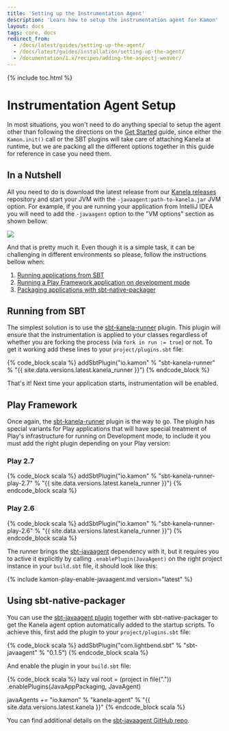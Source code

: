 ```yaml
---
title: 'Setting up the Instrumentation Agent'
description: 'Learn how to setup the instrumentation agent for Kamon'
layout: docs
tags: core, docs
redirect_from:
  - /docs/latest/guides/setting-up-the-agent/
  - /docs/latest/guides/installation/setting-up-the-agent/
  - /documentation/1.x/recipes/adding-the-aspectj-weaver/
---
```


{% include toc.html %}

Instrumentation Agent Setup
===========================

In most situations, you won't need to do anything special to setup the agent other than following the directions on the
[Get Started][get-started] guide, since either the `Kamon.init()` call or the SBT plugins will take care of attaching
Kanela at runtime, but we are packing all the different options together in this guide for reference in case you need
them.


In a Nutshell
-------------

All you need to do is download the latest release from our [Kanela releases][kanela-releases] repository and start your
JVM with the `-javaagent:path-to-kanela.jar` JVM option. For example, if you are running your application from
IntelliJ IDEA you will need to add the `-javaagent` option to the "VM options" section as shown bellow:

<img class="img-fluid rounded" src="/assets/img/agent/intellij-javaagent.png">

And that is pretty much it. Even though it is a simple task, it can be challenging in different environments so please,
follow the instructions bellow when:
  1. [Running applications from SBT](#running-from-sbt)
  2. [Running a Play Framework application on development mode](#play-framework)
  3. [Packaging applications with sbt-native-packager](#using-sbt-native-packager)


Running from SBT
----------------

The simplest solution is to use the [sbt-kanela-runner][sbt-kanela-runner] plugin. This plugin will ensure that the
instrumentation is applied to your classes regardless of whether you are forking the process (via `fork in run := true`)
or not. To get it working add these lines to your `project/plugins.sbt` file:

{% code_block scala %}
addSbtPlugin("io.kamon" % "sbt-kanela-runner" % "{{ site.data.versions.latest.kanela_runner }}")
{% endcode_block %}

That's it! Next time your application starts, instrumentation will be enabled.



Play Framework
--------------

Once again, the [sbt-kanela-runner][sbt-kanela-runner] plugin is the way to go. The plugin has special variants for Play
applications that will have special treatment of Play's infrastructure for running on Development mode, to include it
you must add the right plugin depending on your Play version:

### Play 2.7

{% code_block scala %}
addSbtPlugin("io.kamon" % "sbt-kanela-runner-play-2.7" % "{{ site.data.versions.latest.kanela_runner }}")
{% endcode_block scala %}

### Play 2.6

{% code_block scala %}
addSbtPlugin("io.kamon" % "sbt-kanela-runner-play-2.6" % "{{ site.data.versions.latest.kanela_runner }}")
{% endcode_block scala %}

The runner brings the [sbt-javaagent][sbt-javaagent] dependency with it, but it requires you to active it explicitly by
calling `.enablePlugin(JavaAgent)` on the right project instance in your `build.sbt` file, it should look like this:

{% include kamon-play-enable-javaagent.md version="latest" %}



Using sbt-native-packager
-------------------------

You can use the [sbt-javaagent plugin][sbt-javaagent] together with sbt-native-packager to get the Kanela agent
option automatically added to the startup scripts. To achieve this, first add the plugin to your `project/plugins.sbt`
file:

{% code_block scala %}
addSbtPlugin("com.lightbend.sbt" % "sbt-javaagent" % "0.1.5")
{% endcode_block scala %}

And enable the plugin in your `build.sbt` file:

{% code_block scala %}
lazy val root = (project in file("."))
  .enablePlugins(JavaAppPackaging, JavaAgent)

javaAgents += "io.kamon" % "kanela-agent" % "{{ site.data.versions.latest.kanela }}"
{% endcode_block scala %}

You can find additional details on the [sbt-javaagent GitHub repo][sbt-javaagent].

[kanela-releases]: https://bintray.com/kamon-io/releases/kanela
[sbt-kanela-runner]: https://github.com/kamon-io/sbt-kanela-runner
[sbt-javaagent]: https://github.com/sbt/sbt-javaagent/
[get-started]: /get-started/
